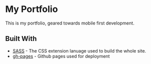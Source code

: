 # My Portfolio
This is my portfolio, geared towards mobile first development.


## Built With

* [SASS](https://sass-lang.com/) - The CSS extension lanuage used to build the whole site.
* [gh-pages](https://pages.github.com/) - Github pages used for deployment

